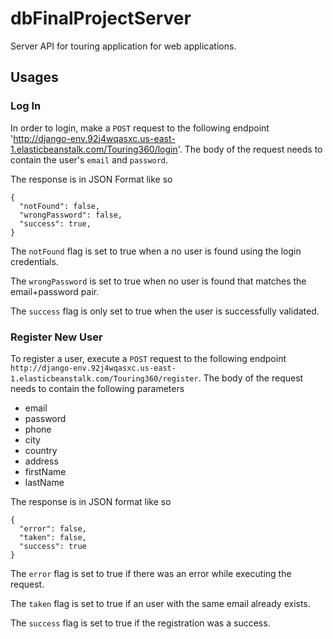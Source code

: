 # dbFinalProjectServer

Server API for touring application for web applications.

## Usages

### Log In

In order to login, make a `POST` request to the following endpoint 'http://django-env.92j4wqasxc.us-east-1.elasticbeanstalk.com/Touring360/login'. The body of the request needs to contain the user's `email` and `password`.

The response is in JSON Format like so

```
{
  "notFound": false,
  "wrongPassword": false,
  "success": true,
}
```

The `notFound` flag is set to true when a no user is found using the login credentials.

The `wrongPassword` is set to true when no user is found that matches the email+password pair.

The `success` flag is only set to true when the user is successfully validated.

### Register New User

To register a user, execute a `POST` request to the following endpoint `http://django-env.92j4wqasxc.us-east-1.elasticbeanstalk.com/Touring360/register`. The body of the request needs to contain the following parameters

* email
* password
* phone
* city
* country
* address
* firstName
* lastName

The response is in JSON format like so

```
{
  "error": false,
  "taken": false,
  "success": true
}
```

The `error` flag is set to true if there was an error while executing the request.

The `taken` flag is set to true if an user with the same email already exists.

The `success` flag is set to true if the registration was a success.
